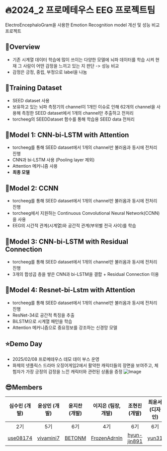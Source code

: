 # 🔥2024_2 프로메테우스 EEG 프로젝트팀 

ElectroEncephaloGram을 사용한 Emotion Recognition model 개선 및 성능 비교 프로젝트

## 🤔Overview
* 기존 시계열 데이터 학습에 많이 쓰이는 다양한 모델에 뇌파 데이터를 학습 시켜 현재 그 사람이 어떤 감정을 느끼고 있는 지 판단 -> 성능 비교
* 감정은 긍정, 중립, 부정으로 label을 나눔

## 📑Training Dataset
* SEED dataset 사용
* 보유하고 있는 뇌파 측정기의 channel이 1개인 이슈로 인해 62개의 channel을 사용해 측정한 SEED dataset에서 1개의 channel만 추출하고 전처리
* torcheeg의 SEEDDataset 함수를 통해 학습용 SEED data 전처리

## 🧠Model 1: CNN-bi-LSTM with Attention
* torcheeg를 통해 SEED dataset에서 1개의 channel만 불러옴과 동시에 전처리 진행
* CNN과 bi-LSTM 사용 (Pooling layer 제외)
* Attention 메커니즘 사용
* **최종 모델**

## 🧠Model 2: CCNN
* torcheeg를 통해 SEED dataset에서 1개의 channel만 불러옴과 동시에 전처리 진행
* torcheeg에서 지원하는 Continuous Convolutional Neural Network(CCNN)을 사용
* EEG의 시간적 관계(시계열)와 공간적 관계(부위별 전극 사이)를 학습
  
## 🧠Model 3: CNN-bi-LSTM with Residual Connection
* torcheeg를 통해 SEED dataset에서 1개의 channel만 불러옴과 동시에 전처리 진행
* 3개의 합성곱 층을 쌓은 CNN과 bi-LSTM을 결합 + Residual Connection 이용

## 🧠Model 4: Resnet-bi-Lstm with Attention
* torcheeg를 통해 SEED dataset에서 1개의 channel만 불러옴과 동시에 전처리 진행
* ResNet-34로 공간적 특징을 추출 
* BiLSTM으로 시계열 패턴을 학습 
* Attention 메커니즘으로 중요정보를 강조하는 신경망 모델

## ⭐Demo Day
* 2025/02/08 프로메테우스 데모 데이 부스 운영
* 화제의 넷플릭스 드라마 오징어게임2에서 활약한 캐릭터들의 장면을 보여주고, 체험자가 가장 긍정의 감정을 느낀 캐릭터와 관련된 상품을 증정
![Image](https://github.com/user-attachments/assets/4799129f-64c6-474a-be45-c97041b1e235)

## 😎Members
| 심수민 (개발)      | 윤상민 (개발)     | 윤지찬 (개발)     | 이지은 (팀장, 개발)  | 조현진 (개발) | 최윤서 (디자인) |
|:-----------------:|:----------------:|:-----------------:|:--------------------:|:------------:|:--------------------:|
| 2기      | 5기 | 6기 | 4기 | 6기 | 6기 |
| [use08174](https://github.com/use08174)        |  [vivamini7](https://github.com/vivamini7)  |  [BETONM](https://github.com/BETONM)    | [FrozenAdrnln](https://github.com/FrozenAdrnln)|  [hyun-jin891](https://github.com/hyun-jin891)| [yun31](https://github.com/yun31)|
